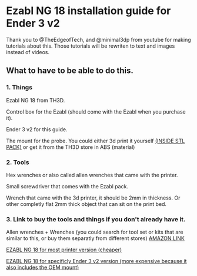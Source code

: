 # Ezabl NG 18 installation guide for Ender 3 v2
Thank you to @TheEdgeofTech, and @minimal3dp from youtube for making tutorials about this. Those tutorials will be rewriten to text and images instead of videos.

## What to have to be able to do this.
### 1. Things
Ezabl NG 18 from TH3D.

Control box for the Ezabl (should come with the Ezabl when you purchase it).

Ender 3 v2 for this guide.

The mount for the probe. You could either 3d print it yourself [(INSIDE STL PACK)](https://support.th3dstudio.com/helpcenter/unified-2-stl-pack-ezabl-mounts-leveling-tests-more/) or get it from the TH3D store in ABS (material)

### 2. Tools
Hex wrenches or also called allen wrenches that came with the printer.

Small screwdriver that comes with the Ezabl pack.

Wrench that came with the 3d printer, it should be 2mm in thickness. Or other completly flat 2mm thick object that can sit on the print bed.

### 3. Link to buy the tools and things if you don't already have it.

Allen wrenches + Wrenches (you could search for tool set or kits that are similar to this, or buy them separatly from different stores) [AMAZON LINK](https://www.amazon.com/dp/B0C9QRM1VM?th=1) 

[EZABL NG 18 for most printer version (cheaper)](https://www.th3dstudio.com/product/ezabl-ng-auto-bed-leveling-kit-for-unified-2-klipper-marlin-firmware/)

[EZABL NG 18 for specificly Ender 3 v2 version (more expensive because it also includes the OEM mount)](https://www.th3dstudio.com/product/ezabl-pro-abl-kit-for-creality-ender-3-v2/)
